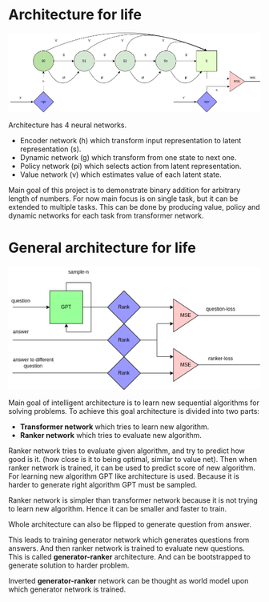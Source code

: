 # Architecture for life

![arch](img/arch.png)

Architecture has 4 neural networks.
- Encoder network (h) which transform input representation to latent representation (s).
- Dynamic network (g) which transform from one state to next one.
- Policy network (pi) which selects action from latent representation.
-  Value network (v) which estimates value of each latent state.

Main goal of this project is to demonstrate binary addition for arbitrary length of numbers.
For now main focus is on single task, but it can be extended to multiple tasks.
This can be done by producing value, policy and dynamic networks for each task from transformer network.

# General architecture for life
![arch2](img/arch_v2.png)

Main goal of intelligent architecture is to learn new sequential algorithms for solving problems.
To achieve this goal architecture is divided into two parts:
- **Transformer network** which tries to learn new algorithm.
- **Ranker network** which tries to evaluate new algorithm.

Ranker network tries to evaluate given algorithm, and try to predict how good is it.
(how close is it to being optimal, similar to value net).
Then when ranker network is trained, it can be used to predict score of new algorithm.
For learning new algorithm GPT like architecture is used. Because it is harder to generate right algorithm GPT must be sampled.

Ranker network is simpler than transformer network because it is not trying to learn new algorithm. Hence it can be smaller and faster to train.

Whole architecture can also be flipped to generate question from answer.

This leads to training generator network which generates questions from answers. And then ranker network is trained to evaluate new questions. This is called **generator-ranker** architecture. And can be bootstrapped to generate solution to harder problem.


Inverted **generator-ranker** network can be thought as world model upon which generator network is trained.
